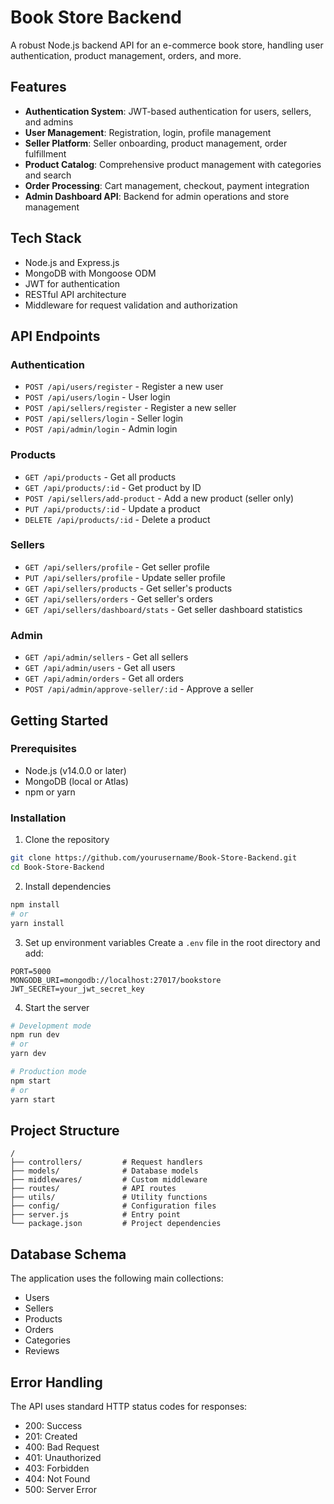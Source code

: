 # Book Store Backend

A robust Node.js backend API for an e-commerce book store, handling user authentication, product management, orders, and more.

## Features

- **Authentication System**: JWT-based authentication for users, sellers, and admins
- **User Management**: Registration, login, profile management
- **Seller Platform**: Seller onboarding, product management, order fulfillment
- **Product Catalog**: Comprehensive product management with categories and search
- **Order Processing**: Cart management, checkout, payment integration
- **Admin Dashboard API**: Backend for admin operations and store management

## Tech Stack

- Node.js and Express.js
- MongoDB with Mongoose ODM
- JWT for authentication
- RESTful API architecture
- Middleware for request validation and authorization

## API Endpoints

### Authentication
- `POST /api/users/register` - Register a new user
- `POST /api/users/login` - User login
- `POST /api/sellers/register` - Register a new seller
- `POST /api/sellers/login` - Seller login
- `POST /api/admin/login` - Admin login

### Products
- `GET /api/products` - Get all products
- `GET /api/products/:id` - Get product by ID
- `POST /api/sellers/add-product` - Add a new product (seller only)
- `PUT /api/products/:id` - Update a product
- `DELETE /api/products/:id` - Delete a product

### Sellers
- `GET /api/sellers/profile` - Get seller profile
- `PUT /api/sellers/profile` - Update seller profile
- `GET /api/sellers/products` - Get seller's products
- `GET /api/sellers/orders` - Get seller's orders
- `GET /api/sellers/dashboard/stats` - Get seller dashboard statistics

### Admin
- `GET /api/admin/sellers` - Get all sellers
- `GET /api/admin/users` - Get all users
- `GET /api/admin/orders` - Get all orders
- `POST /api/admin/approve-seller/:id` - Approve a seller

## Getting Started

### Prerequisites

- Node.js (v14.0.0 or later)
- MongoDB (local or Atlas)
- npm or yarn

### Installation

1. Clone the repository
```bash
git clone https://github.com/yourusername/Book-Store-Backend.git
cd Book-Store-Backend
```

2. Install dependencies
```bash
npm install
# or
yarn install
```

3. Set up environment variables
Create a `.env` file in the root directory and add:
```
PORT=5000
MONGODB_URI=mongodb://localhost:27017/bookstore
JWT_SECRET=your_jwt_secret_key
```

4. Start the server
```bash
# Development mode
npm run dev
# or
yarn dev

# Production mode
npm start
# or
yarn start
```

## Project Structure

```
/
├── controllers/         # Request handlers
├── models/              # Database models
├── middlewares/         # Custom middleware
├── routes/              # API routes
├── utils/               # Utility functions
├── config/              # Configuration files
├── server.js            # Entry point
└── package.json         # Project dependencies
```

## Database Schema

The application uses the following main collections:
- Users
- Sellers
- Products
- Orders
- Categories
- Reviews

## Error Handling

The API uses standard HTTP status codes for responses:
- 200: Success
- 201: Created
- 400: Bad Request
- 401: Unauthorized
- 403: Forbidden
- 404: Not Found
- 500: Server Error 